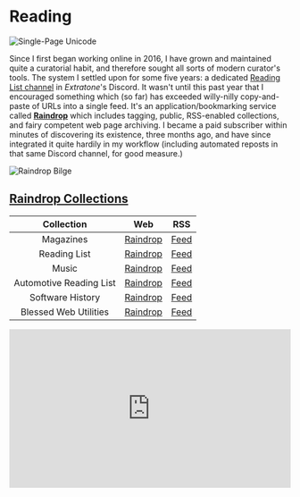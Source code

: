 # Reading

![Single-Page Unicode](https://i.snap.as/j6vtJcTM.jpg)

Since I first began working online in 2016, I have grown and maintained quite a curatorial habit, and therefore sought all sorts of modern curator's tools. The system I settled upon for some five years: a dedicated [Reading List channel](http://bit.ly/extratone) in *Extratone*'s Discord. It wasn't until this past year that I encouraged something which (so far) has exceeded willy-nilly copy-and-paste of URLs into a single feed. It's an application/bookmarking service called [**Raindrop**](https://bit.ly/dbraindrop) which includes tagging, public, RSS-enabled collections, and fairy competent web page archiving. I became a paid subscriber within minutes of discovering its existence, three months ago, and have since integrated it quite hardily in my workflow (including automated reposts in that same Discord channel, for good measure.)

![Raindrop Bilge](https://i.snap.as/69TKyPZJ.png)

## [Raindrop Collections](https://bit.ly/dbraindrop)

|       Collection        |                         Web                         |                         RSS                          |
| :---------------------: | :-------------------------------------------------: | :--------------------------------------------------: |
|        Magazines        | [Raindrop](https://raindrop.io/collection/13419360) |  [Feed](https://bg.raindrop.io/rss/public/13419360)  |
|      Reading List       | [Raindrop](https://raindrop.io/collection/13380406) | [Feed](https://raindrop.io/collection/13380406/feed) |
|          Music          | [Raindrop](https://raindrop.io/collection/13387737) | [Feed](https://raindrop.io/collection/13387737/feed) |
| Automotive Reading List | [Raindrop](https://raindrop.io/collection/13379949) | [Feed](https://raindrop.io/collection/13379949/feed) |
|    Software History     | [Raindrop](https://raindrop.io/collection/13379957) | [Feed](https://raindrop.io/collection/13379957/feed) |
|  Blessed Web Utilities  | [Raindrop](https://raindrop.io/collection/13380122) | [Feed](https://raindrop.io/collection/13380122/feed) |

<div style="padding:56.25% 0 0 0;position:relative;"><iframe src="https://player.vimeo.com/video/487038988?autoplay=1&loop=1&title=0&byline=0&portrait=0" style="position:absolute;top:0;left:0;width:100%;height:100%;" frameborder="0" allow="autoplay; fullscreen" allowfullscreen></iframe></div><script src="https://player.vimeo.com/api/player.js"></script>

